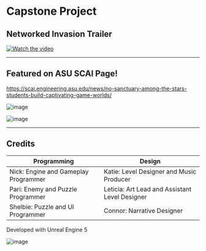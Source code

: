 # Capstone Project

## Networked Invasion Trailer
[![Watch the video](https://img.youtube.com/vi/yEscmS41q4s/hqdefault.jpg)](https://www.youtube.com/embed/yEscmS41q4s)

---
## Featured on ASU SCAI Page!
https://scai.engineering.asu.edu/news/no-sanctuary-among-the-stars-students-build-captivating-game-worlds/

![image](https://github.com/nickhildebrant/gaming-capstone/assets/78184238/989d5e9e-b29a-4d3b-bdb9-e3709e08f547)

![image](https://github.com/nickhildebrant/gaming-capstone/assets/78184238/02015f30-460e-4007-8836-7cf94602ccef)

---

## Credits

| Programming | Design |
| ----------- | ----------- |
| Nick: Engine and Gameplay Programmer | Katie: Level Designer and Music Producer |
| Pari: Enemy and Puzzle Programmer | Leticia: Art Lead and Assistant Level Designer |
| Shelbie: Puzzle and UI Programmer | Connor: Narrative Designer |

Developed with Unreal Engine 5

![image](https://github.com/nickhildebrant/gaming-capstone/assets/78184238/a956c3e3-6423-40e1-86aa-8e615d772a04)
